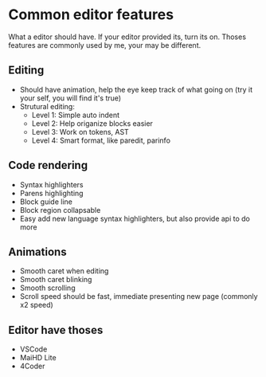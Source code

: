 # Common editor features
What a editor should have. If your editor provided its, turn its on.
Thoses features are commonly used by me, your may be different.


## Editing
- Should have animation, help the eye keep track of what going on (try it your self, you will find it's true)
- Strutural editing:
    - Level 1: Simple auto indent
    - Level 2: Help origanize blocks easier
    - Level 3: Work on tokens, AST
    - Level 4: Smart format, like paredit, parinfo


## Code rendering
- Syntax highlighters
- Parens highlighting
- Block guide line
- Block region collapsable
- Easy add new language syntax highlighters, but also provide api to do more


## Animations
- Smooth caret when editing
- Smooth caret blinking
- Smooth scrolling
- Scroll speed should be fast, immediate presenting new page (commonly x2 speed)


## Editor have thoses
- VSCode
- MaiHD Lite
- 4Coder